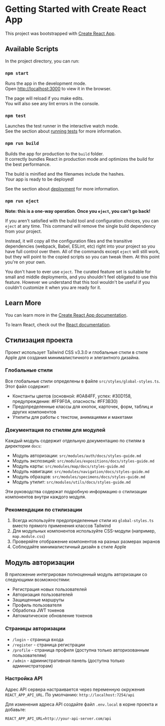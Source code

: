 # Getting Started with Create React App

This project was bootstrapped with [Create React App](https://github.com/facebook/create-react-app).

## Available Scripts

In the project directory, you can run:

### `npm start`

Runs the app in the development mode.\
Open [http://localhost:3000](http://localhost:3000) to view it in the browser.

The page will reload if you make edits.\
You will also see any lint errors in the console.

### `npm test`

Launches the test runner in the interactive watch mode.\
See the section about [running tests](https://facebook.github.io/create-react-app/docs/running-tests) for more information.

### `npm run build`

Builds the app for production to the `build` folder.\
It correctly bundles React in production mode and optimizes the build for the best performance.

The build is minified and the filenames include the hashes.\
Your app is ready to be deployed!

See the section about [deployment](https://facebook.github.io/create-react-app/docs/deployment) for more information.

### `npm run eject`

**Note: this is a one-way operation. Once you `eject`, you can't go back!**

If you aren't satisfied with the build tool and configuration choices, you can `eject` at any time. This command will remove the single build dependency from your project.

Instead, it will copy all the configuration files and the transitive dependencies (webpack, Babel, ESLint, etc) right into your project so you have full control over them. All of the commands except `eject` will still work, but they will point to the copied scripts so you can tweak them. At this point you're on your own.

You don't have to ever use `eject`. The curated feature set is suitable for small and middle deployments, and you shouldn't feel obligated to use this feature. However we understand that this tool wouldn't be useful if you couldn't customize it when you are ready for it.

## Learn More

You can learn more in the [Create React App documentation](https://facebook.github.io/create-react-app/docs/getting-started).

To learn React, check out the [React documentation](https://reactjs.org/).

## Стилизация проекта

Проект использует Tailwind CSS v3.3.0 и глобальные стили в стиле Apple для создания минималистичного и элегантного дизайна.

### Глобальные стили

Все глобальные стили определены в файле `src/styles/global-styles.ts`. Этот файл содержит:

- Константы цветов (основной: #0A84FF, успех: #30D158, предупреждение: #FF9F0A, опасность: #FF3B30)
- Предопределенные классы для кнопок, карточек, форм, таблиц и других компонентов
- Утилиты для работы с текстом, анимациями и макетами

### Документация по стилям для модулей

Каждый модуль содержит отдельную документацию по стилям в директории `docs`:

- Модуль авторизации: `src/modules/auth/docs/styles-guide.md`
- Модуль экспозиций: `src/modules/expositions/docs/styles-guide.md`
- Модуль карты: `src/modules/map/docs/styles-guide.md`
- Модуль навигации: `src/modules/navigation/docs/styles-guide.md`
- Модуль образцов: `src/modules/specimens/docs/styles-guide.md`
- Модуль утилит: `src/modules/utils/docs/styles-guide.md`

Эти руководства содержат подробную информацию о стилизации компонентов внутри каждого модуля.

### Рекомендации по стилизации

1. Всегда используйте предопределенные стили из `global-styles.ts` вместо прямого применения классов Tailwind
2. Для модульных компонентов используйте CSS-модули (например, `map.module.css`)
3. Проверяйте отображение компонентов на разных размерах экранов
4. Соблюдайте минималистичный дизайн в стиле Apple

## Модуль авторизации

В приложение интегрирован полноценный модуль авторизации со следующими возможностями:

- Регистрация новых пользователей
- Авторизация пользователей
- Защищенные маршруты
- Профиль пользователя
- Обработка JWT токенов
- Автоматическое обновление токенов

### Страницы авторизации

- `/login` - страница входа
- `/register` - страница регистрации
- `/profile` - страница профиля (доступна только авторизованным пользователям)
- `/admin` - административная панель (доступна только администраторам)

### Настройка API

Адрес API сервера настраивается через переменную окружения `REACT_APP_API_URL`. По умолчанию: `http://localhost:7254/api`

Для изменения адреса API создайте файл `.env.local` в корне проекта и добавьте:

```
REACT_APP_API_URL=http://your-api-server.com/api
```
